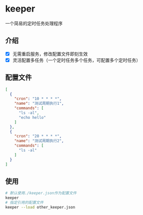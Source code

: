 # keeper
一个简易的定时任务处理程序

## 介绍
- [x] 无需重启服务，修改配置文件即刻生效
- [x] 灵活配置多任务（一个定时任务多个任务，可配置多个定时任务）

## 配置文件

```json
[
  {
    "cron": "10 * * * *",
    "name": "测试周期执行1",
    "commands": [
      "ls -al",
      "echo hello"
    ]
  },
  {
    "cron": "20 * * * *",
    "name": "测试周期执行2",
    "commands": [
      "ls -al"
    ]
  }
]
```

## 使用

```bash
# 默认使用./keeper.json作为配置文件
keeper
# 指定引用的配置文件
keeper --load other_keeper.json
```